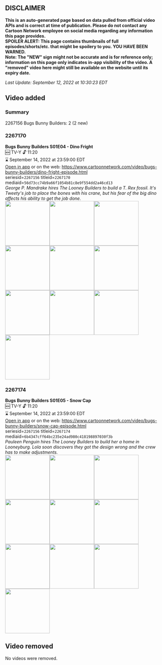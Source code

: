 ## DISCLAIMER
**This is an auto-generated page based on data pulled from official video APIs and is correct at time of publication. Please do not contact any Cartoon Network employee on social media regarding any information this page provides.**  
**SPOILER ALERT: This page contains thumbnails of full episodes/shorts/etc. that might be spoilery to you. YOU HAVE BEEN WARNED.**  
**Note: The "NEW" sign might not be accurate and is for reference only; information on this page only indicates in-app visibility of the video. A "removed" video here might still be available on the website until its expiry date.**  

_Last Update: September 12, 2022 at 10:30:23 EDT_
## Video added
### Summary
2267156 Bugs Bunny Builders: 2 (2 new)  
### 2267170
**Bugs Bunny Builders S01E04 - Dino Fright**  
🆕 TV-Y 🔓 11:20  
⌛ September 14, 2022 at 23:59:00 EDT  
[Open in app](https://cnvideo.sercomkc.org/redirector.html?type=cnapp&seriesid=10000000000&titleid=2267170&mediaid=56d73cc74b9a66f1054b81c8e9f554dd2a46cd13) or on the web: https://www.cartoonnetwork.com/video/bugs-bunny-builders/dino-fright-episode.html  
seriesid=`2267156` titleid=`2267170` mediaid=`56d73cc74b9a66f1054b81c8e9f554dd2a46cd13`  
_George P. Mandrake hires The Looney Builders to build a T. Rex fossil. It's Tweety's job to place the bones with his crane, but his fear of the big dino affects his ability to get the job done._  
<a href="https://s3.amazonaws.com/cartoonorchestrator/2267170_001_1280x720.jpg"><img src="https://s3.amazonaws.com/cartoonorchestrator/2267170_001_640x360.jpg" height="144px" /></a><a href="https://s3.amazonaws.com/cartoonorchestrator/2267170_002_1280x720.jpg"><img src="https://s3.amazonaws.com/cartoonorchestrator/2267170_002_640x360.jpg" height="144px" /></a><a href="https://s3.amazonaws.com/cartoonorchestrator/2267170_003_1280x720.jpg"><img src="https://s3.amazonaws.com/cartoonorchestrator/2267170_003_640x360.jpg" height="144px" /></a><a href="https://s3.amazonaws.com/cartoonorchestrator/2267170_004_1280x720.jpg"><img src="https://s3.amazonaws.com/cartoonorchestrator/2267170_004_640x360.jpg" height="144px" /></a><a href="https://s3.amazonaws.com/cartoonorchestrator/2267170_005_1280x720.jpg"><img src="https://s3.amazonaws.com/cartoonorchestrator/2267170_005_640x360.jpg" height="144px" /></a><a href="https://s3.amazonaws.com/cartoonorchestrator/2267170_006_1280x720.jpg"><img src="https://s3.amazonaws.com/cartoonorchestrator/2267170_006_640x360.jpg" height="144px" /></a><a href="https://s3.amazonaws.com/cartoonorchestrator/2267170_007_1280x720.jpg"><img src="https://s3.amazonaws.com/cartoonorchestrator/2267170_007_640x360.jpg" height="144px" /></a><a href="https://s3.amazonaws.com/cartoonorchestrator/2267170_008_1280x720.jpg"><img src="https://s3.amazonaws.com/cartoonorchestrator/2267170_008_640x360.jpg" height="144px" /></a><a href="https://s3.amazonaws.com/cartoonorchestrator/2267170_009_1280x720.jpg"><img src="https://s3.amazonaws.com/cartoonorchestrator/2267170_009_640x360.jpg" height="144px" /></a><a href="https://s3.amazonaws.com/cartoonorchestrator/2267170_010_1280x720.jpg"><img src="https://s3.amazonaws.com/cartoonorchestrator/2267170_010_640x360.jpg" height="144px" /></a>
### 2267174
**Bugs Bunny Builders S01E05 - Snow Cap**  
🆕 TV-Y 🔓 11:20  
⌛ September 14, 2022 at 23:59:00 EDT  
[Open in app](https://cnvideo.sercomkc.org/redirector.html?type=cnapp&seriesid=10000000000&titleid=2267174&mediaid=6b4347cff64bc235e24ad980c418198897030f3b) or on the web: https://www.cartoonnetwork.com/video/bugs-bunny-builders/snow-cap-episode.html  
seriesid=`2267156` titleid=`2267174` mediaid=`6b4347cff64bc235e24ad980c418198897030f3b`  
_Pauleen Penguin hires The Looney Builders to build her a home in Looneyburg. Lola soon discovers they got the design wrong and the crew has to make adjustments._  
<a href="https://s3.amazonaws.com/cartoonorchestrator/2267174_001_1280x720.jpg"><img src="https://s3.amazonaws.com/cartoonorchestrator/2267174_001_640x360.jpg" height="144px" /></a><a href="https://s3.amazonaws.com/cartoonorchestrator/2267174_002_1280x720.jpg"><img src="https://s3.amazonaws.com/cartoonorchestrator/2267174_002_640x360.jpg" height="144px" /></a><a href="https://s3.amazonaws.com/cartoonorchestrator/2267174_003_1280x720.jpg"><img src="https://s3.amazonaws.com/cartoonorchestrator/2267174_003_640x360.jpg" height="144px" /></a><a href="https://s3.amazonaws.com/cartoonorchestrator/2267174_004_1280x720.jpg"><img src="https://s3.amazonaws.com/cartoonorchestrator/2267174_004_640x360.jpg" height="144px" /></a><a href="https://s3.amazonaws.com/cartoonorchestrator/2267174_005_1280x720.jpg"><img src="https://s3.amazonaws.com/cartoonorchestrator/2267174_005_640x360.jpg" height="144px" /></a><a href="https://s3.amazonaws.com/cartoonorchestrator/2267174_006_1280x720.jpg"><img src="https://s3.amazonaws.com/cartoonorchestrator/2267174_006_640x360.jpg" height="144px" /></a><a href="https://s3.amazonaws.com/cartoonorchestrator/2267174_007_1280x720.jpg"><img src="https://s3.amazonaws.com/cartoonorchestrator/2267174_007_640x360.jpg" height="144px" /></a><a href="https://s3.amazonaws.com/cartoonorchestrator/2267174_008_1280x720.jpg"><img src="https://s3.amazonaws.com/cartoonorchestrator/2267174_008_640x360.jpg" height="144px" /></a><a href="https://s3.amazonaws.com/cartoonorchestrator/2267174_009_1280x720.jpg"><img src="https://s3.amazonaws.com/cartoonorchestrator/2267174_009_640x360.jpg" height="144px" /></a><a href="https://s3.amazonaws.com/cartoonorchestrator/2267174_010_1280x720.jpg"><img src="https://s3.amazonaws.com/cartoonorchestrator/2267174_010_640x360.jpg" height="144px" /></a>
## Video removed
No videos were removed.  

